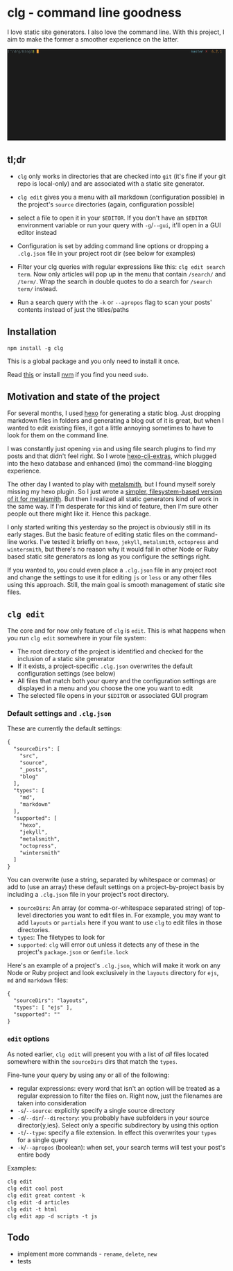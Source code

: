 # clg - command line goodness

I love static site generators. I also love the command line. With this project, I aim to make the former a smoother experience on the latter.

![example](./docs/example.gif)

## tl;dr

- `clg` only works in directories that are checked into `git` (it's fine if your git repo is local-only) and are associated with a static site generator.

- `clg edit` gives you a menu with all markdown (configuration possible) in the project's `source` directories (again, configuration possible)

- select a file to open it in your `$EDITOR`. If you don't have an `$EDITOR` environment variable or run your query with `-g`/`--gui`, it'll open in a GUI editor instead

- Configuration is set by adding command line options or dropping a `.clg.json` file in your project root dir (see below for examples)

- Filter your clg queries with regular expressions like this: `clg edit search term`. Now only articles will pop up in the menu that contain `/search/` and `/term/`. Wrap the search in double quotes to do a search for `/search term/` instead.

- Run a search query with the `-k` or `--apropos` flag to scan your posts' contents instead of just the titles/paths

## Installation

```
npm install -g clg
```

This is a global package and you only need to install it once.

Read [this](https://github.com/sindresorhus/guides/blob/master/npm-global-without-sudo.md) or install [nvm](https://github.com/creationix/nvm) if you find you need `sudo`.

## Motivation and state of the project

For several months, I used [hexo](https://hexo.io) for generating a static blog. Just dropping markdown files in folders and generating a blog out of it is great, but when I wanted to edit existing files, it got a little annoying sometimes to have to look for them on the command line.

I was constantly just opening `vim` and using file search plugins to find my posts and that didn't feel right. So I wrote [hexo-cli-extras](https://github.com/greg-js/hexo-cli-extras), which plugged into the hexo database and enhanced (imo) the command-line blogging experience.

The other day I wanted to play with [metalsmith](https://github.com/metalsmith/metalsmith), but I found myself sorely missing my hexo plugin. So I just wrote a [simpler, filesystem-based version of it for metalsmith](https://github.com/greg-js/metalsmith-hammer). But then I realized all static generators kind of work in the same way. If I'm desperate for this kind of feature, then I'm sure other people out there might like it. Hence this package.

I only started writing this yesterday so the project is obviously still in its early stages. But the basic feature of editing static files on the command-line works. I've tested it briefly on `hexo`, `jekyll`, `metalsmith`, `octopress` and `wintersmith`, but there's no reason why it would fail in other Node or Ruby based static site generators as long as you configure the settings right.

If you wanted to, you could even place a `.clg.json` file in any project root and change the settings to use it for editing `js` or `less` or any other files using this approach. Still, the main goal is smooth management of static site files.

## `clg edit`

The core and for now only feature of `clg` is `edit`. This is what happens when you run `clg edit` somewhere in your file system:

- The root directory of the project is identified and checked for the inclusion of a static site generator
- If it exists, a project-specific `.clg.json` overwrites the default configuration settings (see below)
- All files that match both your query and the configuration settings are displayed in a menu and you choose the one you want to edit
- The selected file opens in your `$EDITOR` or associated GUI program

### Default settings and `.clg.json`

These are currently the default settings:

```
{
  "sourceDirs": [
    "src",
    "source",
    "_posts",
    "blog"
  ],
  "types": [
    "md",
    "markdown"
  ],
  "supported": [
    "hexo",
    "jekyll",
    "metalsmith",
    "octopress",
    "wintersmith"
  ]
}
```

You can overwrite (use a string, separated by whitespace or commas) or add to (use an array) these default settings on a project-by-project basis by including a `.clg.json` file in your project's root directory.

- `sourceDirs`: An array (or comma-or-whitespace separated string) of top-level directories you want to edit files in. For example, you may want to add `layouts` or `partials` here if you want to use `clg` to edit files in those directories.
- `types`: The filetypes to look for
- `supported`: `clg` will error out unless it detects any of these in the project's `package.json` or `Gemfile.lock`

Here's an example of a project's `.clg.json`, which will make it work on any Node or Ruby project and look exclusively in the `layouts` directory for `ejs`, `md` and `markdown` files:

```
{
  "sourceDirs": "layouts",
  "types": [ "ejs" ],
  "supported": ""
}
```

### `edit` options

As noted earlier, `clg edit` will present you with a list of *all* files located somewhere within the `sourceDirs` dirs that match the `types`.

Fine-tune your query by using any or all of the following:

- regular expressions: every word that isn't an option will be treated as a regular expression to filter the files on. Right now, just the filenames are taken into consideration
- `-s`/`--source`: explicitly specify a single source directory
- `-d`/`--dir`/`--directory`: you probably have subfolders in your source director{y,ies}. Select only a specific subdirectory by using this option
- `-t`/`--type`: specify a file extension. In effect this overwrites your `types` for a single query
- `-k`/`--apropos` (boolean): when set, your search terms will test your post's entire body

Examples:

```
clg edit
clg edit cool post
clg edit great content -k
clg edit -d articles
clg edit -t html
clg edit app -d scripts -t js
```

## Todo

* implement more commands - `rename`, `delete`, `new`
* tests
